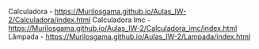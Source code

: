 Calculadora - https://Murilosgama.github.io/Aulas_IW-2/Calculadora/index.html
Calculadora Imc - https://Murilosgama.github.io/Aulas_IW-2/Calculadora_imc/index.html
Lâmpada - https://Murilosgama.github.io/Aulas_IW-2/Lampada/index.html
